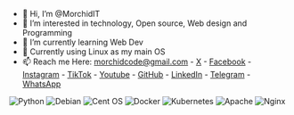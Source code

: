 - 👋 Hi, I’m @MorchidIT
- 👀 I’m interested in technology, Open source, Web design and Programming
- 🌱 I’m currently learning Web Dev
- 🫡 Currently using Linux as my main OS
- 📫 Reach me Here: morchidcode@gmail.com  -  [X](https://twitter.com/MorchidCode)  - [Facebook](https://www.facebook.com/MorchidCode) -  [Instagram](https://www.instagram.com/morchidcode) - [TikTok](https://www.tiktok.com/@morchidcode) - [Youtube](https://www.youtube.com/@MorchidCode) -  [GitHub](https://github.com/MorchidIT)  -  [LinkedIn](https://linkedin.com/in/morchidit)  -  [Telegram](https://t.me/MorchidIT)  -  [WhatsApp](https://wa.me/+212687213175/)
<!--  
- 🤩 Take a look at my website for hiring or consulting: [morchidcode.com]([https://mrzakaria.com/](https://morchidcode.github.io/my_website/))
-->
![Python](https://img.shields.io/badge/python-3670A0?style=for-the-badge&logo=python&logoColor=ffdd54) ![Debian](https://img.shields.io/badge/Debian-D70A53?style=for-the-badge&logo=debian&logoColor=white)  ![Cent OS](https://img.shields.io/badge/cent%20os-002260?style=for-the-badge&logo=centos&logoColor=F0F0F0)  ![Docker](https://img.shields.io/badge/docker-%230db7ed.svg?style=for-the-badge&logo=docker&logoColor=white)  ![Kubernetes](https://img.shields.io/badge/kubernetes-%23326ce5.svg?style=for-the-badge&logo=kubernetes&logoColor=white) ![Apache](https://img.shields.io/badge/apache-%23D42029.svg?style=for-the-badge&logo=apache&logoColor=white)  ![Nginx](https://img.shields.io/badge/nginx-%23009639.svg?style=for-the-badge&logo=nginx&logoColor=white) 
